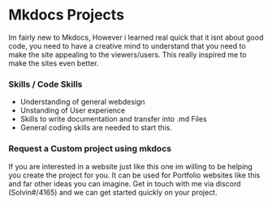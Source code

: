 # Mkdocs Projects

 Im fairly new to Mkdocs, However i learned real quick that it isnt about good code, you need to have a creative mind to understand that you need to make the site appealing to the viewers/users. This really inspired me to make the sites even better.

### Skills / Code Skills

- Understanding of general webdesign
- Unstanding of User experience
- Skills to write documentation and transfer into .md Files
- General coding skills are needed to start this.


### Request a Custom project using mkdocs

 If you are interested in a website just like this one im willing to be helping you create the project for you. It can be used for Portfolio websites like this and far other ideas you can imagine. Get in touch with me via discord (Solvin#/4165) and we can get started quickly on your project.





